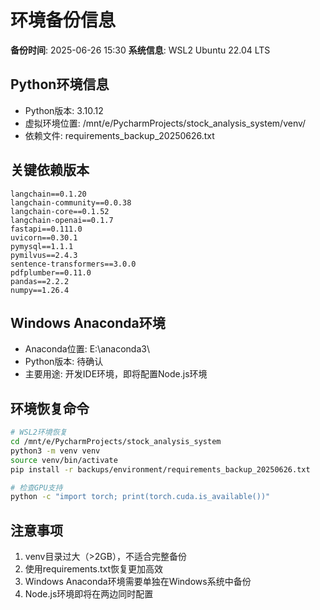 # 环境备份信息

**备份时间**: 2025-06-26 15:30
**系统信息**: WSL2 Ubuntu 22.04 LTS

## Python环境信息
- Python版本: 3.10.12
- 虚拟环境位置: /mnt/e/PycharmProjects/stock_analysis_system/venv/
- 依赖文件: requirements_backup_20250626.txt

## 关键依赖版本
```
langchain==0.1.20
langchain-community==0.0.38
langchain-core==0.1.52
langchain-openai==0.1.7
fastapi==0.111.0
uvicorn==0.30.1
pymysql==1.1.1
pymilvus==2.4.3
sentence-transformers==3.0.0
pdfplumber==0.11.0
pandas==2.2.2
numpy==1.26.4
```

## Windows Anaconda环境
- Anaconda位置: E:\anaconda3\
- Python版本: 待确认
- 主要用途: 开发IDE环境，即将配置Node.js环境

## 环境恢复命令
```bash
# WSL2环境恢复
cd /mnt/e/PycharmProjects/stock_analysis_system
python3 -m venv venv
source venv/bin/activate
pip install -r backups/environment/requirements_backup_20250626.txt

# 检查GPU支持
python -c "import torch; print(torch.cuda.is_available())"
```

## 注意事项
1. venv目录过大（>2GB），不适合完整备份
2. 使用requirements.txt恢复更加高效
3. Windows Anaconda环境需要单独在Windows系统中备份
4. Node.js环境即将在两边同时配置